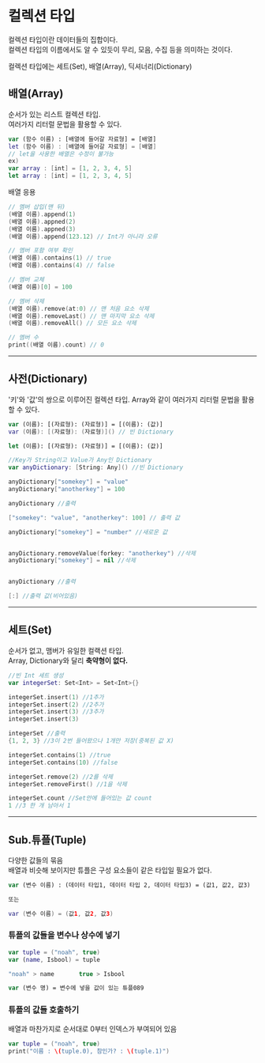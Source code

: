# 컬렉션 타입
컬렉션 타입이란 데이터들의 집합이다.<br>
컬렉션 타입의 이름에서도 알 수 있듯이 무리, 모음, 수집 등을 의미하는 것이다.

컬렉션 타입에는 세트(Set), 배열(Array), 딕셔너리(Dictionary)

## **배열(Array)**
순서가 있는 리스트 컬렉션 타입.<br>
여러가지 리터럴 문법을 활용할 수 있다.

```swift
var (함수 이름) : [배열에 들어갈 자료형] = [배열]
let (함수 이름) : [배열에 들어갈 자료형] = [배열]
// let을 사용한 배열은 수정이 불가능
ex)
var array : [int] = [1, 2, 3, 4, 5]
let array : [int] = [1, 2, 3, 4, 5]
```
배열 응용
```swift
// 멤버 삽입(맨 뒤)
(배열 이름).append(1)
(배열 이름).appned(2)
(배열 이름).appned(3)
(배열 이름).append(123.12) // Int가 아니라 오류

// 멤버 포함 여부 확인
(배열 이름).contains(1) // true
(배열 이름).contains(4) // false

// 멤버 교체
(배열 이름)[0] = 100

// 멤버 삭제
(배열 이름).remove(at:0) // 맨 처음 요소 삭제
(배열 이름).removeLast() // 맨 마지막 요소 삭제
(배열 이름).removeAll() // 모든 요소 삭제

// 멤버 수
print((배열 이름).count) // 0
```
-----
## **사전(Dictionary)**
'키'와 '값'의 쌍으로 이루어진 컬렉션 타입. Array와 같이 여러가지 리터럴 문법을 활용할 수 있다.
```swift
var (이름): [(자료형): (자료형)] = [(이름): (값)]
var (이름): [(자료형): (자료형)]() // 빈 Dictionary

let (이름): [(자료형): (자료형)] = [(이름): (값)]
```
```swift
//Key가 String이고 Value가 Any인 Dictionary
var anyDictionary: [String: Any]() //빈 Dictionary

anyDictionary["somekey"] = "value"
anyDictionary["anotherkey"] = 100

anyDictionary //출력

["somekey": "value", "anotherkey": 100] // 출력 값

anyDictionary["somekey"] = "number" //새로운 값


anyDictionary.removeValue(forkey: "anotherkey") //삭제
anyDictionary["somekey"] = nil //삭제


anyDictionary //출력

[:] //출력 값(비어있음)
```


----------------
## **세트(Set)**
순서가 없고, 맴버가 유일한 컬랙션 타입.<br>
Array, Dictionary와 달리 **축약형이 없다.**

```swift
//빈 Int 세트 생성
var integerSet: Set<Int> = Set<Int>{}

integerSet.insert(1) //1추가
integerSet.insert(2) //2추가
integerSet.insert(3) //3추가
integerSet.insert(3) 

integerSet //출력
{1, 2, 3} //3이 2번 들어왔으나 1개만 저장(중복된 값 X)

integerSet.contains(1) //true
integerSet.contains(10) //false

integerSet.remove(2) //2를 삭제
integerSet.removeFirst() //1을 삭제

integerSet.count //Set안에 들어있는 값 count
1 //3 한 개 남아서 1
```

-----------
## **Sub.튜플(Tuple)**
다양한 값들의 묶음<br>
배열과 비슷해 보이지만 튜플은 구성 요소들이 같은 타입일 필요가 없다.
```swift
var (변수 이름) : (데이터 타입1, 데이터 타입 2, 데이터 타입3) = (값1, 값2, 값3)

또는

var (변수 이름) = (값1, 값2, 값3)
```

### **튜플의 값들을 변수나 상수에 넣기**

```swift
var tuple = ("noah", true)
var (name, Isbool) = tuple

"noah" > name       true > Isbool

var (변수 명) = 변수에 넣을 값이 있는 튜플089
```

### **튜플의 값들 호출하기**
배열과 마찬가지로 순서대로 0부터 인덱스가 부여되어 있음
```swift
var tuple = ("noah", true)
print("이름 : \(tuple.0), 참인가? : \(tuple.1)")
```
